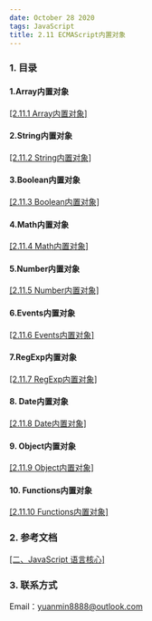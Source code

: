 ```yaml
---
date: October 28 2020
tags: JavaScript
title: 2.11 ECMAScript内置对象
---
```


### 1. 目录
#### 1.Array内置对象

[[2.11.1 Array内置对象]](https://web-dolphin.github.io/2020/10/28/JavaScript/Tags/%E4%BA%8C%E3%80%81JavaScript%E8%AF%AD%E8%A8%80%E6%A0%B8%E5%BF%83/ECMAScript/Tags/11.%E5%86%85%E7%BD%AE%E5%AF%B9%E8%B1%A1/2.11.1%20Array%E5%86%85%E7%BD%AE%E5%AF%B9%E8%B1%A1/)

#### 2.String内置对象

[[2.11.2 String内置对象]](https://web-dolphin.github.io/2020/10/28/JavaScript/Tags/%E4%BA%8C%E3%80%81JavaScript%E8%AF%AD%E8%A8%80%E6%A0%B8%E5%BF%83/ECMAScript/Tags/11.%E5%86%85%E7%BD%AE%E5%AF%B9%E8%B1%A1/2.11.2%20String%E5%86%85%E7%BD%AE%E5%AF%B9%E8%B1%A1/)

#### 3.Boolean内置对象

[[2.11.3 Boolean内置对象]](https://web-dolphin.github.io/2020/10/28/JavaScript/Tags/%E4%BA%8C%E3%80%81JavaScript%E8%AF%AD%E8%A8%80%E6%A0%B8%E5%BF%83/ECMAScript/Tags/11.%E5%86%85%E7%BD%AE%E5%AF%B9%E8%B1%A1/2.11.3%20Boolean%E5%86%85%E7%BD%AE%E5%AF%B9%E8%B1%A1/)

#### 4.Math内置对象

[[2.11.4 Math内置对象]](https://web-dolphin.github.io/2020/10/28/JavaScript/Tags/%E4%BA%8C%E3%80%81JavaScript%E8%AF%AD%E8%A8%80%E6%A0%B8%E5%BF%83/ECMAScript/Tags/11.%E5%86%85%E7%BD%AE%E5%AF%B9%E8%B1%A1/2.11.4%20Math%E5%86%85%E7%BD%AE%E5%AF%B9%E8%B1%A1/)

#### 5.Number内置对象

[[2.11.5 Number内置对象]](https://web-dolphin.github.io/2020/10/28/JavaScript/Tags/%E4%BA%8C%E3%80%81JavaScript%E8%AF%AD%E8%A8%80%E6%A0%B8%E5%BF%83/ECMAScript/Tags/11.%E5%86%85%E7%BD%AE%E5%AF%B9%E8%B1%A1/2.11.5%20Number%E5%86%85%E7%BD%AE%E5%AF%B9%E8%B1%A1/)

#### 6.Events内置对象

[[2.11.6 Events内置对象]](https://web-dolphin.github.io/2020/10/28/JavaScript/Tags/%E4%BA%8C%E3%80%81JavaScript%E8%AF%AD%E8%A8%80%E6%A0%B8%E5%BF%83/ECMAScript/Tags/11.%E5%86%85%E7%BD%AE%E5%AF%B9%E8%B1%A1/2.11.6%20Events%E5%86%85%E7%BD%AE%E5%AF%B9%E8%B1%A1/)

#### 7.RegExp内置对象

[[2.11.7 RegExp内置对象]](https://web-dolphin.github.io/2020/10/28/JavaScript/Tags/%E4%BA%8C%E3%80%81JavaScript%E8%AF%AD%E8%A8%80%E6%A0%B8%E5%BF%83/ECMAScript/Tags/11.%E5%86%85%E7%BD%AE%E5%AF%B9%E8%B1%A1/2.11.7%20RegExp%E5%86%85%E7%BD%AE%E5%AF%B9%E8%B1%A1/)

#### 8. Date内置对象

[[2.11.8 Date内置对象]](https://web-dolphin.github.io/2020/10/28/JavaScript/Tags/%E4%BA%8C%E3%80%81JavaScript%E8%AF%AD%E8%A8%80%E6%A0%B8%E5%BF%83/ECMAScript/Tags/11.%E5%86%85%E7%BD%AE%E5%AF%B9%E8%B1%A1/2.11.8%20Date%E5%86%85%E7%BD%AE%E5%AF%B9%E8%B1%A1/)

#### 9. Object内置对象

[[2.11.9 Object内置对象]](https://web-dolphin.github.io/2020/10/28/JavaScript/Tags/%E4%BA%8C%E3%80%81JavaScript%E8%AF%AD%E8%A8%80%E6%A0%B8%E5%BF%83/ECMAScript/Tags/11.%E5%86%85%E7%BD%AE%E5%AF%B9%E8%B1%A1/2.11.9%20Object%E5%86%85%E7%BD%AE%E5%AF%B9%E8%B1%A1/)

#### 10. Functions内置对象

[[2.11.10 Functions内置对象]](https://web-dolphin.github.io/2020/10/28/JavaScript/Tags/%E4%BA%8C%E3%80%81JavaScript%E8%AF%AD%E8%A8%80%E6%A0%B8%E5%BF%83/ECMAScript/Tags/11.%E5%86%85%E7%BD%AE%E5%AF%B9%E8%B1%A1/2.11.10%20Functions%E5%86%85%E7%BD%AE%E5%AF%B9%E8%B1%A1/)

### 2. 参考文档

[[二、JavaScript 语言核心]](https://web-oyster.github.io/2020/10/28/JavaScript/Tutorial/%E4%BA%8C%E3%80%81JavaScript%20%E8%AF%AD%E8%A8%80%E6%A0%B8%E5%BF%83/)

### 3. 联系方式

Email：yuanmin8888@outlook.com
